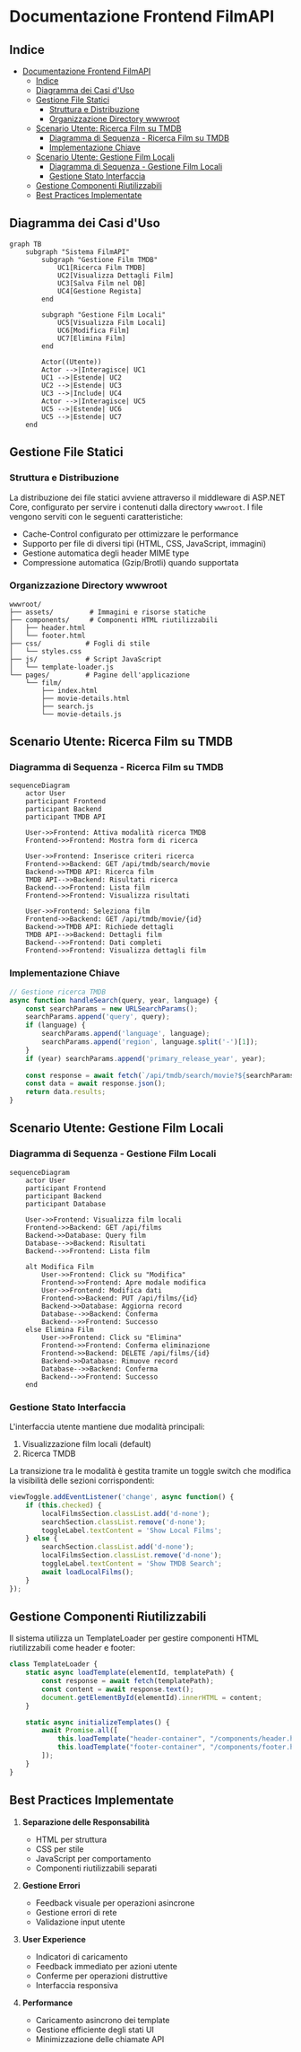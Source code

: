 # Documentazione Frontend FilmAPI

## Indice

- [Documentazione Frontend FilmAPI](#documentazione-frontend-filmapi)
  - [Indice](#indice)
  - [Diagramma dei Casi d'Uso](#diagramma-dei-casi-duso)
  - [Gestione File Statici](#gestione-file-statici)
    - [Struttura e Distribuzione](#struttura-e-distribuzione)
    - [Organizzazione Directory wwwroot](#organizzazione-directory-wwwroot)
  - [Scenario Utente: Ricerca Film su TMDB](#scenario-utente-ricerca-film-su-tmdb)
    - [Diagramma di Sequenza - Ricerca Film su TMDB](#diagramma-di-sequenza---ricerca-film-su-tmdb)
    - [Implementazione Chiave](#implementazione-chiave)
  - [Scenario Utente: Gestione Film Locali](#scenario-utente-gestione-film-locali)
    - [Diagramma di Sequenza - Gestione Film Locali](#diagramma-di-sequenza---gestione-film-locali)
    - [Gestione Stato Interfaccia](#gestione-stato-interfaccia)
  - [Gestione Componenti Riutilizzabili](#gestione-componenti-riutilizzabili)
  - [Best Practices Implementate](#best-practices-implementate)

## Diagramma dei Casi d'Uso

```mermaid
graph TB
    subgraph "Sistema FilmAPI"
        subgraph "Gestione Film TMDB"
            UC1[Ricerca Film TMDB]
            UC2[Visualizza Dettagli Film]
            UC3[Salva Film nel DB]
            UC4[Gestione Regista]
        end
        
        subgraph "Gestione Film Locali"
            UC5[Visualizza Film Locali]
            UC6[Modifica Film]
            UC7[Elimina Film]
        end
        
        Actor((Utente))
        Actor -->|Interagisce| UC1
        UC1 -->|Estende| UC2
        UC2 -->|Estende| UC3
        UC3 -->|Include| UC4
        Actor -->|Interagisce| UC5
        UC5 -->|Estende| UC6
        UC5 -->|Estende| UC7
    end
```

## Gestione File Statici

### Struttura e Distribuzione

La distribuzione dei file statici avviene attraverso il middleware di ASP.NET Core, configurato per servire i contenuti dalla directory `wwwroot`. I file vengono serviti con le seguenti caratteristiche:

- Cache-Control configurato per ottimizzare le performance
- Supporto per file di diversi tipi (HTML, CSS, JavaScript, immagini)
- Gestione automatica degli header MIME type
- Compressione automatica (Gzip/Brotli) quando supportata

### Organizzazione Directory wwwroot

```text
wwwroot/
├── assets/         # Immagini e risorse statiche
├── components/     # Componenti HTML riutilizzabili
│   ├── header.html
│   └── footer.html
├── css/           # Fogli di stile
│   └── styles.css
├── js/            # Script JavaScript
│   └── template-loader.js
└── pages/         # Pagine dell'applicazione
    └── film/
        ├── index.html
        ├── movie-details.html
        ├── search.js
        └── movie-details.js
```

## Scenario Utente: Ricerca Film su TMDB

### Diagramma di Sequenza - Ricerca Film su TMDB

```mermaid
sequenceDiagram
    actor User
    participant Frontend
    participant Backend
    participant TMDB API

    User->>Frontend: Attiva modalità ricerca TMDB
    Frontend->>Frontend: Mostra form di ricerca
    
    User->>Frontend: Inserisce criteri ricerca
    Frontend->>Backend: GET /api/tmdb/search/movie
    Backend->>TMDB API: Ricerca film
    TMDB API-->>Backend: Risultati ricerca
    Backend-->>Frontend: Lista film
    Frontend->>Frontend: Visualizza risultati
    
    User->>Frontend: Seleziona film
    Frontend->>Backend: GET /api/tmdb/movie/{id}
    Backend->>TMDB API: Richiede dettagli
    TMDB API-->>Backend: Dettagli film
    Backend-->>Frontend: Dati completi
    Frontend->>Frontend: Visualizza dettagli film
```

### Implementazione Chiave

```javascript
// Gestione ricerca TMDB
async function handleSearch(query, year, language) {
    const searchParams = new URLSearchParams();
    searchParams.append('query', query);
    if (language) {
        searchParams.append('language', language);
        searchParams.append('region', language.split('-')[1]);
    }
    if (year) searchParams.append('primary_release_year', year);
    
    const response = await fetch(`/api/tmdb/search/movie?${searchParams}`);
    const data = await response.json();
    return data.results;
}
```

## Scenario Utente: Gestione Film Locali

### Diagramma di Sequenza - Gestione Film Locali

```mermaid
sequenceDiagram
    actor User
    participant Frontend
    participant Backend
    participant Database

    User->>Frontend: Visualizza film locali
    Frontend->>Backend: GET /api/films
    Backend->>Database: Query film
    Database-->>Backend: Risultati
    Backend-->>Frontend: Lista film
    
    alt Modifica Film
        User->>Frontend: Click su "Modifica"
        Frontend->>Frontend: Apre modale modifica
        User->>Frontend: Modifica dati
        Frontend->>Backend: PUT /api/films/{id}
        Backend->>Database: Aggiorna record
        Database-->>Backend: Conferma
        Backend-->>Frontend: Successo
    else Elimina Film
        User->>Frontend: Click su "Elimina"
        Frontend->>Frontend: Conferma eliminazione
        Frontend->>Backend: DELETE /api/films/{id}
        Backend->>Database: Rimuove record
        Database-->>Backend: Conferma
        Backend-->>Frontend: Successo
    end
```

### Gestione Stato Interfaccia

L'interfaccia utente mantiene due modalità principali:

1. Visualizzazione film locali (default)
2. Ricerca TMDB

La transizione tra le modalità è gestita tramite un toggle switch che modifica la visibilità delle sezioni corrispondenti:

```javascript
viewToggle.addEventListener('change', async function() {
    if (this.checked) {
        localFilmsSection.classList.add('d-none');
        searchSection.classList.remove('d-none');
        toggleLabel.textContent = 'Show Local Films';
    } else {
        searchSection.classList.add('d-none');
        localFilmsSection.classList.remove('d-none');
        toggleLabel.textContent = 'Show TMDB Search';
        await loadLocalFilms();
    }
});
```

## Gestione Componenti Riutilizzabili

Il sistema utilizza un TemplateLoader per gestire componenti HTML riutilizzabili come header e footer:

```javascript
class TemplateLoader {
    static async loadTemplate(elementId, templatePath) {
        const response = await fetch(templatePath);
        const content = await response.text();
        document.getElementById(elementId).innerHTML = content;
    }

    static async initializeTemplates() {
        await Promise.all([
            this.loadTemplate("header-container", "/components/header.html"),
            this.loadTemplate("footer-container", "/components/footer.html"),
        ]);
    }
}
```

## Best Practices Implementate

1. **Separazione delle Responsabilità**
   - HTML per struttura
   - CSS per stile
   - JavaScript per comportamento
   - Componenti riutilizzabili separati

2. **Gestione Errori**
   - Feedback visuale per operazioni asincrone
   - Gestione errori di rete
   - Validazione input utente

3. **User Experience**
   - Indicatori di caricamento
   - Feedback immediato per azioni utente
   - Conferme per operazioni distruttive
   - Interfaccia responsiva

4. **Performance**
   - Caricamento asincrono dei template
   - Gestione efficiente degli stati UI
   - Minimizzazione delle chiamate API
